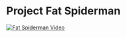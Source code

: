 # Project Fat Spiderman

[![Fat Spiderman Video](http://img.youtube.com/vi/uUSbnbVlHMk/0.jpg)](http://www.youtube.com/watch?v=uUSbnbVlHMk "Fat Spiderman Project Video")
